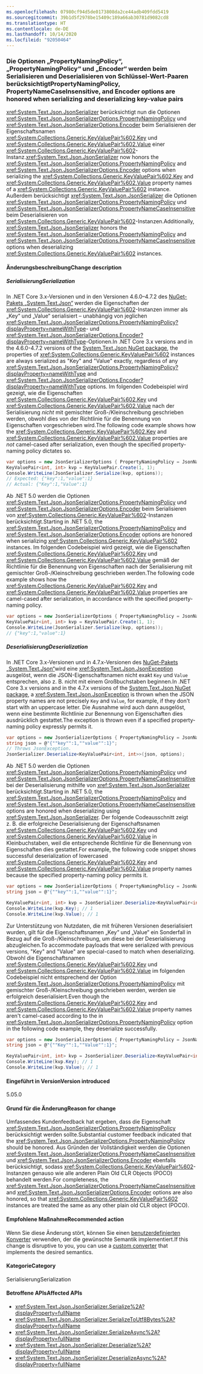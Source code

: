 ```yaml
---
ms.openlocfilehash: 07980cf94d5de0173808da2ce44adb409fdd5419
ms.sourcegitcommit: 39b1d5f2978be15409c189a66ab30781d9082cd8
ms.translationtype: HT
ms.contentlocale: de-DE
ms.lasthandoff: 10/14/2020
ms.locfileid: "92050464"
---
```

### <a name="propertynamingpolicy-propertynamecaseinsensitive-and-encoder-options-are-honored-when-serializing-and-deserializing-key-value-pairs"></a><span data-ttu-id="afce4-101">Die Optionen „PropertyNamingPolicy“, „PropertyNamingPolicy“ und „Encoder“ werden beim Serialisieren und Deserialisieren von Schlüssel-Wert-Paaren berücksichtigt</span><span class="sxs-lookup"><span data-stu-id="afce4-101">PropertyNamingPolicy, PropertyNameCaseInsensitive, and Encoder options are honored when serializing and deserializing key-value pairs</span></span>

<span data-ttu-id="afce4-102"><xref:System.Text.Json.JsonSerializer> berücksichtigt nun die Optionen <xref:System.Text.Json.JsonSerializerOptions.PropertyNamingPolicy> und <xref:System.Text.Json.JsonSerializerOptions.Encoder> beim Serialisieren der Eigenschaftsnamen <xref:System.Collections.Generic.KeyValuePair%602.Key> und <xref:System.Collections.Generic.KeyValuePair%602.Value> einer <xref:System.Collections.Generic.KeyValuePair%602>-Instanz.</span><span class="sxs-lookup"><span data-stu-id="afce4-102"><xref:System.Text.Json.JsonSerializer> now honors the <xref:System.Text.Json.JsonSerializerOptions.PropertyNamingPolicy> and <xref:System.Text.Json.JsonSerializerOptions.Encoder> options when serializing the <xref:System.Collections.Generic.KeyValuePair%602.Key> and <xref:System.Collections.Generic.KeyValuePair%602.Value> property names of a <xref:System.Collections.Generic.KeyValuePair%602> instance.</span></span> <span data-ttu-id="afce4-103">Außerdem berücksichtigt <xref:System.Text.Json.JsonSerializer> die Optionen <xref:System.Text.Json.JsonSerializerOptions.PropertyNamingPolicy> und <xref:System.Text.Json.JsonSerializerOptions.PropertyNameCaseInsensitive> beim Deserialisieren von <xref:System.Collections.Generic.KeyValuePair%602>-Instanzen.</span><span class="sxs-lookup"><span data-stu-id="afce4-103">Additionally, <xref:System.Text.Json.JsonSerializer> honors the <xref:System.Text.Json.JsonSerializerOptions.PropertyNamingPolicy> and <xref:System.Text.Json.JsonSerializerOptions.PropertyNameCaseInsensitive> options when deserializing <xref:System.Collections.Generic.KeyValuePair%602> instances.</span></span>

#### <a name="change-description"></a><span data-ttu-id="afce4-104">Änderungsbeschreibung</span><span class="sxs-lookup"><span data-stu-id="afce4-104">Change description</span></span>

##### <a name="serialization"></a><span data-ttu-id="afce4-105">Serialisierung</span><span class="sxs-lookup"><span data-stu-id="afce4-105">Serialization</span></span>

<span data-ttu-id="afce4-106">In .NET Core 3.x-Versionen und in den Versionen 4.6.0–4.7.2 des [NuGet-Pakets „System.Text.Json“](https://www.nuget.org/packages/System.Text.Json) werden die Eigenschaften der <xref:System.Collections.Generic.KeyValuePair%602>-Instanzen immer als „Key“ und „Value“ serialisiert – unabhängig von jeglichen <xref:System.Text.Json.JsonSerializerOptions.PropertyNamingPolicy?displayProperty=nameWithType>- und <xref:System.Text.Json.JsonSerializerOptions.Encoder?displayProperty=nameWithType>-Optionen.</span><span class="sxs-lookup"><span data-stu-id="afce4-106">In .NET Core 3.x versions and in the 4.6.0-4.7.2 versions of the [System.Text.Json NuGet package](https://www.nuget.org/packages/System.Text.Json), the properties of <xref:System.Collections.Generic.KeyValuePair%602> instances are always serialized as "Key" and "Value" exactly, regardless of any <xref:System.Text.Json.JsonSerializerOptions.PropertyNamingPolicy?displayProperty=nameWithType> and <xref:System.Text.Json.JsonSerializerOptions.Encoder?displayProperty=nameWithType> options.</span></span> <span data-ttu-id="afce4-107">Im folgenden Codebeispiel wird gezeigt, wie die Eigenschaften <xref:System.Collections.Generic.KeyValuePair%602.Key> und <xref:System.Collections.Generic.KeyValuePair%602.Value> nach der Serialisierung *nicht* mit gemischter Groß-/Kleinschreibung geschrieben werden, obwohl dies von der Richtlinie für die Benennung von Eigenschaften vorgeschrieben wird.</span><span class="sxs-lookup"><span data-stu-id="afce4-107">The following code example shows how the <xref:System.Collections.Generic.KeyValuePair%602.Key> and <xref:System.Collections.Generic.KeyValuePair%602.Value> properties are *not* camel-cased after serialization, even though the specified property-naming policy dictates so.</span></span>

```csharp
var options = new JsonSerializerOptions { PropertyNamingPolicy = JsonNamingPolicy.CamelCase };
KeyValuePair<int, int> kvp = KeyValuePair.Create(1, 1);
Console.WriteLine(JsonSerializer.Serialize(kvp, options));
// Expected: {"key":1,"value":1}
// Actual: {"Key":1,"Value":1}
```

<span data-ttu-id="afce4-108">Ab .NET 5.0 werden die Optionen <xref:System.Text.Json.JsonSerializerOptions.PropertyNamingPolicy> und <xref:System.Text.Json.JsonSerializerOptions.Encoder> beim Serialisieren von <xref:System.Collections.Generic.KeyValuePair%602>-Instanzen berücksichtigt.</span><span class="sxs-lookup"><span data-stu-id="afce4-108">Starting in .NET 5.0, the <xref:System.Text.Json.JsonSerializerOptions.PropertyNamingPolicy> and <xref:System.Text.Json.JsonSerializerOptions.Encoder> options are honored when serializing <xref:System.Collections.Generic.KeyValuePair%602> instances.</span></span> <span data-ttu-id="afce4-109">Im folgenden Codebeispiel wird gezeigt, wie die Eigenschaften <xref:System.Collections.Generic.KeyValuePair%602.Key> und <xref:System.Collections.Generic.KeyValuePair%602.Value> gemäß der Richtlinie für die Benennung von Eigenschaften nach der Serialisierung mit gemischter Groß-/Kleinschreibung geschrieben werden.</span><span class="sxs-lookup"><span data-stu-id="afce4-109">The following code example shows how the <xref:System.Collections.Generic.KeyValuePair%602.Key> and <xref:System.Collections.Generic.KeyValuePair%602.Value> properties are camel-cased after serialization, in accordance with the specified property-naming policy.</span></span>

```csharp
var options = new JsonSerializerOptions { PropertyNamingPolicy = JsonNamingPolicy.CamelCase };
KeyValuePair<int, int> kvp = KeyValuePair.Create(1, 1);
Console.WriteLine(JsonSerializer.Serialize(kvp, options));
// {"key":1,"value":1}
```

##### <a name="deserialization"></a><span data-ttu-id="afce4-110">Deserialisierung</span><span class="sxs-lookup"><span data-stu-id="afce4-110">Deserialization</span></span>

<span data-ttu-id="afce4-111">In .NET Core 3.x-Versionen und in 4.7.x-Versionen des [NuGet-Pakets „System.Text.Json“](https://www.nuget.org/packages/System.Text.Json)wird eine <xref:System.Text.Json.JsonException> ausgelöst, wenn die JSON-Eigenschaftsnamen nicht exakt `Key` und `Value` entsprechen, also z. B. nicht mit einem Großbuchstaben beginnen.</span><span class="sxs-lookup"><span data-stu-id="afce4-111">In .NET Core 3.x versions and in the 4.7.x versions of the [System.Text.Json NuGet package](https://www.nuget.org/packages/System.Text.Json), a <xref:System.Text.Json.JsonException> is thrown when the JSON property names are not precisely `Key` and `Value`, for example, if they don't start with an uppercase letter.</span></span> <span data-ttu-id="afce4-112">Die Ausnahme wird auch dann ausgelöst, wenn eine bestimmte Richtlinie zur Benennung von Eigenschaften dies ausdrücklich gestattet.</span><span class="sxs-lookup"><span data-stu-id="afce4-112">The exception is thrown even if a specified property-naming policy expressly permits it.</span></span>

```csharp
var options = new JsonSerializerOptions { PropertyNamingPolicy = JsonNamingPolicy.CamelCase };
string json = @"{""key"":1,""value"":1}";
// Throws JsonException.
JsonSerializer.Deserialize<KeyValuePair<int, int>>(json, options);
```

<span data-ttu-id="afce4-113">Ab .NET 5.0 werden die Optionen <xref:System.Text.Json.JsonSerializerOptions.PropertyNamingPolicy> und <xref:System.Text.Json.JsonSerializerOptions.PropertyNameCaseInsensitive> bei der Deserialisierung mithilfe von <xref:System.Text.Json.JsonSerializer> berücksichtigt.</span><span class="sxs-lookup"><span data-stu-id="afce4-113">Starting in .NET 5.0, the <xref:System.Text.Json.JsonSerializerOptions.PropertyNamingPolicy> and <xref:System.Text.Json.JsonSerializerOptions.PropertyNameCaseInsensitive> options are honored when deserializing using <xref:System.Text.Json.JsonSerializer>.</span></span> <span data-ttu-id="afce4-114">Der folgende Codeausschnitt zeigt z. B. die erfolgreiche Deserialisierung der Eigenschaftsnamen <xref:System.Collections.Generic.KeyValuePair%602.Key> und <xref:System.Collections.Generic.KeyValuePair%602.Value> in Kleinbuchstaben, weil die entsprechende Richtlinie für die Benennung von Eigenschaften dies gestattet.</span><span class="sxs-lookup"><span data-stu-id="afce4-114">For example, the following code snippet shows successful deserialization of lowercased <xref:System.Collections.Generic.KeyValuePair%602.Key> and <xref:System.Collections.Generic.KeyValuePair%602.Value> property names because the specified property-naming policy permits it.</span></span>

```csharp
var options = new JsonSerializerOptions { PropertyNamingPolicy = JsonNamingPolicy.CamelCase };
string json = @"{""key"":1,""value"":1}";

KeyValuePair<int, int> kvp = JsonSerializer.Deserialize<KeyValuePair<int, int>>(json);
Console.WriteLine(kvp.Key); // 1
Console.WriteLine(kvp.Value); // 1
```

<span data-ttu-id="afce4-115">Zur Unterstützung von Nutzdaten, die mit früheren Versionen deserialisiert wurden, gilt für die Eigenschaftsnamen „Key“ und „Value“ ein Sonderfall in Bezug auf die Groß-/Kleinschreibung, um diese bei der Deserialisierung abzugleichen.</span><span class="sxs-lookup"><span data-stu-id="afce4-115">To accommodate payloads that were serialized with previous versions, "Key" and "Value" are special-cased to match when deserializing.</span></span> <span data-ttu-id="afce4-116">Obwohl die Eigenschaftsnamen <xref:System.Collections.Generic.KeyValuePair%602.Key> und <xref:System.Collections.Generic.KeyValuePair%602.Value> im folgenden Codebeispiel nicht entsprechend der Option <xref:System.Text.Json.JsonSerializerOptions.PropertyNamingPolicy> mit gemischter Groß-/Kleinschreibung geschrieben werden, werden sie erfolgreich deserialisiert.</span><span class="sxs-lookup"><span data-stu-id="afce4-116">Even though the <xref:System.Collections.Generic.KeyValuePair%602.Key> and <xref:System.Collections.Generic.KeyValuePair%602.Value> property names aren't camel-cased according to the in <xref:System.Text.Json.JsonSerializerOptions.PropertyNamingPolicy> option in the following code example, they deserialize successfully.</span></span>

```csharp
var options = new JsonSerializerOptions { PropertyNamingPolicy = JsonNamingPolicy.CamelCase };
string json = @"{""Key"":1,""Value"":1}";

KeyValuePair<int, int> kvp = JsonSerializer.Deserialize<KeyValuePair<int, int>>(json);
Console.WriteLine(kvp.Key); // 1
Console.WriteLine(kvp.Value); // 1
```

#### <a name="version-introduced"></a><span data-ttu-id="afce4-117">Eingeführt in Version</span><span class="sxs-lookup"><span data-stu-id="afce4-117">Version introduced</span></span>

<span data-ttu-id="afce4-118">5.0</span><span class="sxs-lookup"><span data-stu-id="afce4-118">5.0</span></span>

#### <a name="reason-for-change"></a><span data-ttu-id="afce4-119">Grund für die Änderung</span><span class="sxs-lookup"><span data-stu-id="afce4-119">Reason for change</span></span>

<span data-ttu-id="afce4-120">Umfassendes Kundenfeedback hat ergeben, dass die Eigenschaft <xref:System.Text.Json.JsonSerializerOptions.PropertyNamingPolicy> berücksichtigt werden sollte.</span><span class="sxs-lookup"><span data-stu-id="afce4-120">Substantial customer feedback indicated that the <xref:System.Text.Json.JsonSerializerOptions.PropertyNamingPolicy> should be honored.</span></span> <span data-ttu-id="afce4-121">Aus Gründen der Vollständigkeit werden die Optionen <xref:System.Text.Json.JsonSerializerOptions.PropertyNameCaseInsensitive> und <xref:System.Text.Json.JsonSerializerOptions.Encoder> ebenfalls berücksichtigt, sodass <xref:System.Collections.Generic.KeyValuePair%602>-Instanzen genauso wie alle anderen Plain Old CLR Objects (POCO) behandelt werden.</span><span class="sxs-lookup"><span data-stu-id="afce4-121">For completeness, the <xref:System.Text.Json.JsonSerializerOptions.PropertyNameCaseInsensitive> and <xref:System.Text.Json.JsonSerializerOptions.Encoder> options are also honored, so that <xref:System.Collections.Generic.KeyValuePair%602> instances are treated the same as any other plain old CLR object (POCO).</span></span>

#### <a name="recommended-action"></a><span data-ttu-id="afce4-122">Empfohlene Maßnahme</span><span class="sxs-lookup"><span data-stu-id="afce4-122">Recommended action</span></span>

<span data-ttu-id="afce4-123">Wenn Sie diese Änderung stört, können Sie einen [benutzerdefinierten Konverter](../../../../docs/standard/serialization/system-text-json-converters-how-to.md) verwenden, der die gewünschte Semantik implementiert.</span><span class="sxs-lookup"><span data-stu-id="afce4-123">If this change is disruptive to you, you can use a [custom converter](../../../../docs/standard/serialization/system-text-json-converters-how-to.md) that implements the desired semantics.</span></span>

#### <a name="category"></a><span data-ttu-id="afce4-124">Kategorie</span><span class="sxs-lookup"><span data-stu-id="afce4-124">Category</span></span>

<span data-ttu-id="afce4-125">Serialisierung</span><span class="sxs-lookup"><span data-stu-id="afce4-125">Serialization</span></span>

#### <a name="affected-apis"></a><span data-ttu-id="afce4-126">Betroffene APIs</span><span class="sxs-lookup"><span data-stu-id="afce4-126">Affected APIs</span></span>

- <xref:System.Text.Json.JsonSerializer.Serialize%2A?displayProperty=fullName>
- <xref:System.Text.Json.JsonSerializer.SerializeToUtf8Bytes%2A?displayProperty=fullName>
- <xref:System.Text.Json.JsonSerializer.SerializeAsync%2A?displayProperty=fullName>
- <xref:System.Text.Json.JsonSerializer.Deserialize%2A?displayProperty=fullName>
- <xref:System.Text.Json.JsonSerializer.DeserializeAsync%2A?displayProperty=fullName>

<!--

#### Affected APIs

- `Overload:System.Text.Json.JsonSerializer.Serialize`
- `Overload:System.Text.Json.JsonSerializer.SerializeAsync`
- `Overload:System.Text.Json.JsonSerializer.SerializeToUtf8Bytes`
- `Overload:System.Text.Json.JsonSerializer.Deserialize`
- `Overload:System.Text.Json.JsonSerializer.DeserializeAsync`

-->
